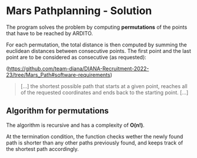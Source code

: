 # Mars Pathplanning - Solution
The program solves the problem by computing **permutations** of the points that have to be reached by ARDITO.

For each permutation, the total distance is then computed by summing the euclidean distances between consecutive points. The first point and the last point are to be considered as consecutive (as requested):

(https://github.com/team-diana/DIANA-Recruitment-2022-23/tree/Mars_Path#software-requirements)

> [...] the shortest possible path that starts at a given point, reaches all of the requested coordinates and ends back to the starting point. [...]

## Algorithm for permutations
The algorithm is recursive and has a complexity of **O(n!)**.

At the termination condition, the function checks wether the newly found path is shorter than any other paths previously found, and keeps track of the shortest path accordingly.


